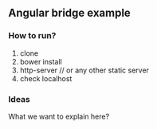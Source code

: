 ## Angular bridge example

### How to run?

1. clone
2. bower install
3. http-server  // or any other static server
4. check localhost

### Ideas
What we want to explain here?

